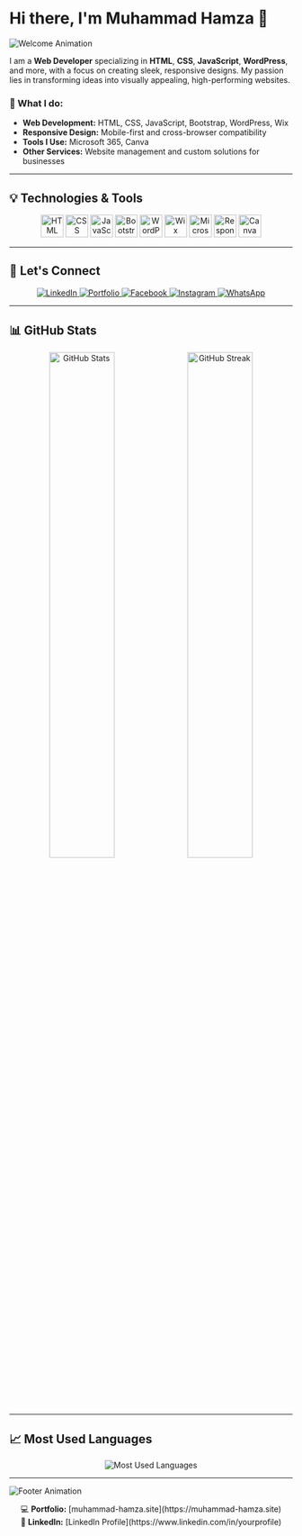 # Hi there, I'm Muhammad Hamza 👋

![Welcome Animation](https://media.giphy.com/media/hvRJCLFzcasrR4ia7z/giphy.gif)

I am a **Web Developer** specializing in **HTML**, **CSS**, **JavaScript**, **WordPress**, and more, with a focus on creating sleek, responsive designs. My passion lies in transforming ideas into visually appealing, high-performing websites. 

### 🚀 What I do:

- **Web Development:** HTML, CSS, JavaScript, Bootstrap, WordPress, Wix
- **Responsive Design:** Mobile-first and cross-browser compatibility
- **Tools I Use:** Microsoft 365, Canva
- **Other Services:** Website management and custom solutions for businesses

---

## 💡 Technologies & Tools

<p align="center">
  <img src="https://cdn.jsdelivr.net/gh/devicons/devicon/icons/html5/html5-original.svg" alt="HTML" width="40" height="40"/>
  <img src="https://cdn.jsdelivr.net/gh/devicons/devicon/icons/css3/css3-original.svg" alt="CSS" width="40" height="40"/>
  <img src="https://cdn.jsdelivr.net/gh/devicons/devicon/icons/javascript/javascript-original.svg" alt="JavaScript" width="40" height="40"/>
  <img src="https://cdn.jsdelivr.net/gh/devicons/devicon/icons/bootstrap/bootstrap-original.svg" alt="Bootstrap" width="40" height="40"/>
  <img src="https://cdn.jsdelivr.net/gh/devicons/devicon/icons/wordpress/wordpress-plain.svg" alt="WordPress" width="40" height="40"/>
  <img src="https://cdn.jsdelivr.net/gh/devicons/devicon/icons/wix/wix-original.svg" alt="Wix" width="40" height="40"/>
  <img src="https://cdn.jsdelivr.net/gh/devicons/devicon/icons/microsoft/microsoft-original.svg" alt="Microsoft 365" width="40" height="40"/>
  <img src="https://img.icons8.com/plasticine/100/000000/responsive-design.png" alt="Responsive Design" width="40" height="40"/>
  <img src="https://img.icons8.com/color/100/000000/canva.png" alt="Canva" width="40" height="40"/>
</p>

---

## 🔗 Let's Connect

<p align="center">
  <a href="https://www.linkedin.com/in/yourprofile">
    <img src="https://img.shields.io/badge/LinkedIn-%230077B5.svg?style=for-the-badge&logo=linkedin&logoColor=white" alt="LinkedIn" />
  </a>
  <a href="https://muhammad-hamza.site">
    <img src="https://img.shields.io/badge/Portfolio-%23000000.svg?style=for-the-badge&logo=firefox&logoColor=white" alt="Portfolio" />
  </a>
  <a href="https://www.facebook.com/yourprofile">
    <img src="https://img.shields.io/badge/Facebook-%231877F2.svg?style=for-the-badge&logo=facebook&logoColor=white" alt="Facebook" />
  </a>
  <a href="https://www.instagram.com/yourprofile">
    <img src="https://img.shields.io/badge/Instagram-%23E4405F.svg?style=for-the-badge&logo=instagram&logoColor=white" alt="Instagram" />
  </a>
  <a href="https://api.whatsapp.com/send?phone=yourphonenumber">
    <img src="https://img.shields.io/badge/WhatsApp-%25D366.svg?style=for-the-badge&logo=whatsapp&logoColor=white" alt="WhatsApp" />
  </a>
</p>

---

## 📊 GitHub Stats

<p align="center">
  <img src="https://github-readme-stats.vercel.app/api?username=codewithhamza1&show_icons=true&theme=gruvbox" alt="GitHub Stats" width="48%" />
  <img src="https://github-readme-streak-stats.herokuapp.com/?user=codewithhamza1&theme=gruvbox" alt="GitHub Streak" width="48%" />
</p>

---

## 📈 Most Used Languages

<p align="center">
  <img src="https://github-readme-stats.vercel.app/api/top-langs/?username=codewithhamza1&layout=compact&theme=gruvbox" alt="Most Used Languages" />
</p>

---

![Footer Animation](https://media.giphy.com/media/j5M9YdD9Wv5uAPd8rw/giphy.gif)

<p align="center">
  💻 <b>Portfolio:</b> [muhammad-hamza.site](https://muhammad-hamza.site)
  <br> 💼 <b>LinkedIn:</b> [LinkedIn Profile](https://www.linkedin.com/in/yourprofile)
</p>
